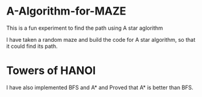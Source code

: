# A-Algorithm-for-MAZE


This is a fun experiment to find the path using A star aglorithm

I have taken a random maze and build the code for A star algorithm, so that it could find its path.


# Towers of HANOI

I have also implemented BFS and A* and Proved that A* is better than BFS.
